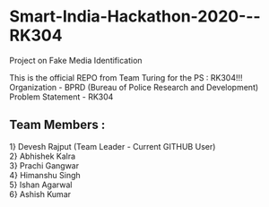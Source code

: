 # Smart-India-Hackathon-2020---RK304
Project on Fake Media Identification

  This is the official REPO from Team Turing for the PS : RK304!!! <br/>
  Organization - BPRD (Bureau of Police Research and Development) <br/>
  Problem Statement - RK304 <br/>
 ## Team Members : <br/>
 
  1} Devesh Rajput (Team Leader - Current GITHUB User) <br/>
  2} Abhishek Kalra <br/>
  3} Prachi Gangwar <br/>
  4} Himanshu Singh <br/>
  5} Ishan Agarwal <br/>
  6} Ashish Kumar <br/>
